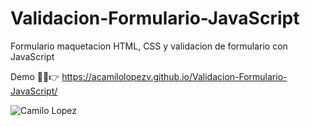 # Validacion-Formulario-JavaScript
Formulario maquetacion HTML, CSS y validacion de formulario con JavaScript

Demo 👨‍💻👉 https://acamilolopezv.github.io/Validacion-Formulario-JavaScript/

![Camilo Lopez](https://repository-images.githubusercontent.com/322786518/9e832d80-419d-11eb-91ac-5dbd21d6dd12)
